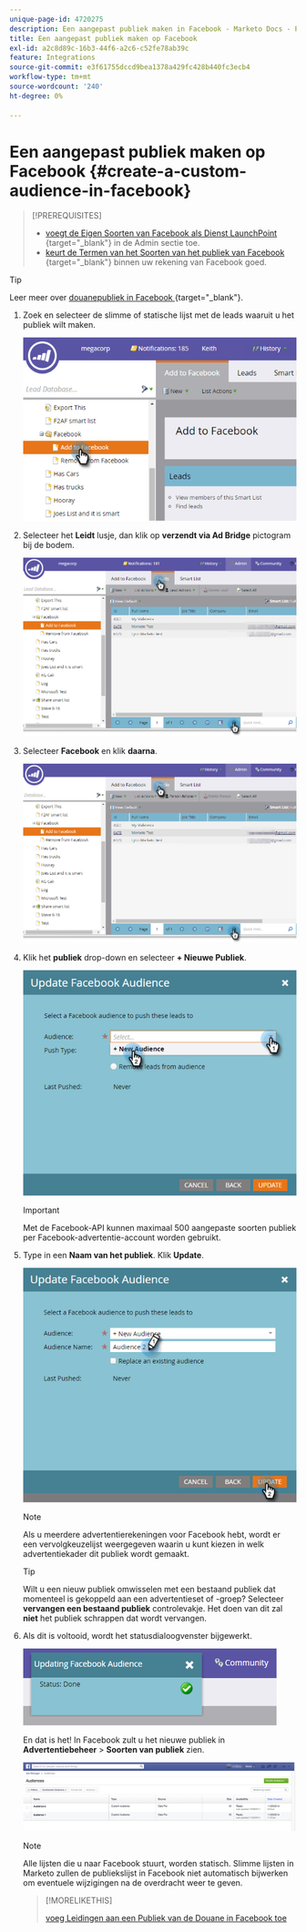 ```yaml
---
unique-page-id: 4720275
description: Een aangepast publiek maken in Facebook - Marketo Docs - Productdocumentatie
title: Een aangepast publiek maken op Facebook
exl-id: a2c8d89c-16b3-44f6-a2c6-c52fe78ab39c
feature: Integrations
source-git-commit: e3f61755dccd9bea1378a429fc428b440fc3ecb4
workflow-type: tm+mt
source-wordcount: '240'
ht-degree: 0%

---
```


# Een aangepast publiek maken op Facebook {#create-a-custom-audience-in-facebook}

>[!PREREQUISITES]
>
>* [ voegt de Eigen Soorten van Facebook als Dienst LaunchPoint ](/help/marketo/product-docs/demand-generation/ad-network-integrations/add-facebook-custom-audiences-as-a-launchpoint-service.md){target="_blank"} in de Admin sectie toe.
>* [ keurt de Termen van het Soorten van het publiek van Facebook ](https://www.facebook.com/ads/manage/customaudiences/tos.php){target="_blank"} binnen uw rekening van Facebook goed.

>[!TIP]
>
>Leer meer over [ douanepubliek in Facebook ](https://www.facebook.com/help/341425252616329){target="_blank"}.

1. Zoek en selecteer de slimme of statische lijst met de leads waaruit u het publiek wilt maken.

   ![](assets/create-a-custom-audience-in-facebook-1.png)

1. Selecteer het **Leidt** lusje, dan klik op **verzendt via Ad Bridge** pictogram bij de bodem.

   ![](assets/create-a-custom-audience-in-facebook-2.png)

1. Selecteer **Facebook** en klik **daarna**.

   ![](assets/create-a-custom-audience-in-facebook-3.png)

1. Klik het **publiek** drop-down en selecteer **+ Nieuwe Publiek**.

   ![](assets/create-a-custom-audience-in-facebook-4.png)

   >[!IMPORTANT]
   >
   >Met de Facebook-API kunnen maximaal 500 aangepaste soorten publiek per Facebook-advertentie-account worden gebruikt.

1. Type in een **Naam van het publiek**. Klik **Update**.

   ![](assets/create-a-custom-audience-in-facebook-5.png)

   >[!NOTE]
   >
   >Als u meerdere advertentierekeningen voor Facebook hebt, wordt er een vervolgkeuzelijst weergegeven waarin u kunt kiezen in welk advertentiekader dit publiek wordt gemaakt.

   >[!TIP]
   >
   >Wilt u een nieuw publiek omwisselen met een bestaand publiek dat momenteel is gekoppeld aan een advertentieset of -groep? Selecteer **vervangen een bestaand publiek** controlevakje. Het doen van dit zal **niet** het publiek schrappen dat wordt vervangen.

1. Als dit is voltooid, wordt het statusdialoogvenster bijgewerkt.

   ![](assets/create-a-custom-audience-in-facebook-6.png)

   En dat is het! In Facebook zult u het nieuwe publiek in **Advertentiebeheer** > **Soorten van publiek** zien.

   ![](assets/create-a-custom-audience-in-facebook-7.png)

   >[!NOTE]
   >
   >Alle lijsten die u naar Facebook stuurt, worden statisch. Slimme lijsten in Marketo zullen de publiekslijst in Facebook niet automatisch bijwerken om eventuele wijzigingen na de overdracht weer te geven.

   >[!MORELIKETHIS]
   >
   >[ voeg Leidingen aan een Publiek van de Douane in Facebook toe ](/help/marketo/product-docs/demand-generation/facebook/add-leads-to-a-custom-audience-in-facebook.md)
